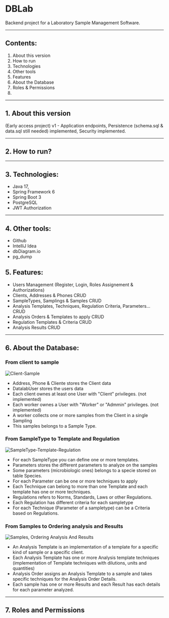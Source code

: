 # DBLab
Backend project for a Laboratory Sample Management Software.
***
## Contents:

1. About this version
2. How to run
3. Technologies
4. Other tools
5. Features
6. About the Database
7. Roles & Permissions
8. 

***
## 1. About this version

(Early access project)
v1 - Application endpoints, Persistence (schema.sql & data.sql still needed) implemented, Security implemented.
***
## 2. How to run?



***
## 3. Technologies:

* Java 17,
* Spring Framework 6
* Spring Boot 3
* PostgreSQL
* JWT Authorization
  
***
## 4. Other tools:

* Github
* IntelliJ Idea
* dbDiagram.io
* pg_dump

## 5. Features:

- Users Management (Register, Login, Roles Assignement & Authorizations)
- Clients, Addresses & Phones CRUD
- SampleTypes, Samplings & Samples CRUD
- Analysis Templates, Techniques, Regulation Criteria, Parameters... CRUD
- Analysis Orders & Templates to apply CRUD
- Regulation Templates & Criteria CRUD
- Analysis Results CRUD

***
## 6. About the Database:

### From client to sample
![Client-Sample](https://github.com/lufegaba75/DBLab/assets/57178698/41be607e-9752-4198-807c-f616c1be94a2)

* Address, Phone & Cliente stores the Client data
* DatalabUser stores the users data
* Each client ownes at least one User with "Client" privileges. (not implemented)
* Each worker ownes a User with "Worker" or "Admmin" privileges. (not implemented)
* A worker collects one or more samples from the Client in a single Sampling
* This samples belongs to a Sample Type.  

### From SampleType to Template and Regulation
![SampleType-Template-Regulation](https://github.com/lufegaba75/DBLab/assets/57178698/64a28602-ef98-4bce-8f03-786673a30493)

* For each SampleType you can define one or more templates.
* Parameters stores the different parameters to analyze on the samples
* Some parameters (microbiologic ones) belongs to a specie stored on table Species.
* For each Parameter can be one or more techniques to apply
* Each Technique can belong to more than one Template and each template has one or more techniques.
* Regulations refers to Norms, Standards, Laws or other Regulations.
* Each Regulation has different criteria for each sampletype
* For each Technique (Parameter of a sampletype) can be a Criteria based on Regulations.

### From Samples to Ordering analysis and Results
![Samples, Ordering  Analysis And Results](https://github.com/lufegaba75/DBLab/assets/57178698/7d95d51c-5ac3-4938-8df3-d8fe1636bd7c)

* An Analysis Template is an implementation of a template for a specific kind of sample or a specific client.
* Each Analysis Template has one or more Analysis template techniques (implementation of Template techniques with dilutions, units and quantities)
* Analysis Order assigns an Analysis Template to a sample and takes specific techniques for the Analysis Order Details.
* Each sample has one or more Results and each Result has each details for each parameter analyzed.

***
## 7. Roles and Permissions
